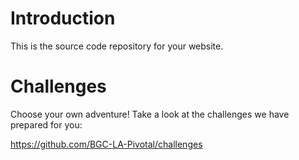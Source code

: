 # Introduction

This is the source code repository for your website.

# Challenges

Choose your own adventure!  Take a look at the challenges we have prepared for you:

https://github.com/BGC-LA-Pivotal/challenges
